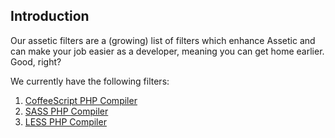 ## Introduction

Our assetic filters are a (growing) list of filters which enhance Assetic and can make your job easier as a developer, meaning you can get home earlier. Good, right?

We currently have the following filters:

1. [CoffeeScript PHP Compiler](#coffeescript-php-compiler)
2. [SASS PHP Compiler](#sass-php-compiler)
2. [LESS PHP Compiler](#less-php-compiler)
